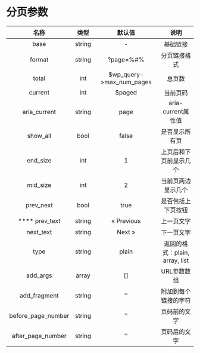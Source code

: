 # 分页参数

|           名称          |   类型   |              默认值             |            说明            |
| :-------------------: | :----: | :--------------------------: | :----------------------: |
|          base         | string |               -              |           基础链接           |
|         format        | string |           ?page=%#%          |          分页链接格式          |
|          total        |   int  |  $wp\_query->max\_num\_pages |            总页数           |
|         current       |   int  |            $paged            |           当前页码           |
|      aria\_current    | string |             page             |      aria-current属性值     |
|        show\_all      |  bool  |             false            |          是否显示所有页         |
|        end\_size      |   int  |               1              |        上页后和下页前显示几个       |
|        mid\_size      |   int  |               2              |         当前页两边显示几个        |
|       prev\_next      |  bool  |             true             |         是否包括上下页按钮        |
|     **** prev\_text   | string |          « Previous          |           上一页文字          |
|       next\_text      | string |            Next »            |           下一页文字          |
|          type         | string |             plain            | 返回的格式：plain, array, list |
|        add\_args      |  array |              \[]             |          URL参数数组         |
|      add\_fragment    | string |              ''              |        附加到每个链接的字符        |
|  before\_page\_number | string |              ''              |          页码前的文字          |
|   after\_page\_number | string |              ''              |          页码后的文字          |
